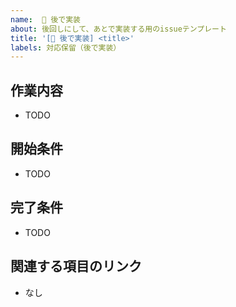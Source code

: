 ```yaml
---
name:  👋 後で実装
about: 後回しにして、あとで実装する用のissueテンプレート
title: '[👋 後で実装] <title>'
labels: 対応保留（後で実装）
---
```



<!--  -->
## 作業内容
* TODO

## 開始条件
* TODO

## 完了条件
* TODO

## 関連する項目のリンク
* なし

